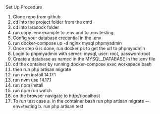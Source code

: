 Set Up Procedure
1. Clone repo from github
2. cd into the project folder from the cmd
3. cd into laradock folder
4. run copy .env.example to .env and to .env.testing
5. Config your database credential in the .env
6. run docker-compose up -d nginx mysql phpmyadmin
7. Once step 6 is done, run docker ps to get the url to phpmyadmin
8. Login to phpmyadmin with server: mysql, user: root, password:root
9. Create a database as named in the MYSQL_DATABASE in the .env file
10. cd the container by running docker-compose exec workspace bash
11. then run php artisan migrate
12. run nvm install 14.17.1
13. run nvm use 14.17.1
14. run npm install
15. run npm run watch
16. on the browser navigate to http://localhost
17. To run test case
    a. in the container bash run php artisan migrate --env=testing
    b. run php artisan test

